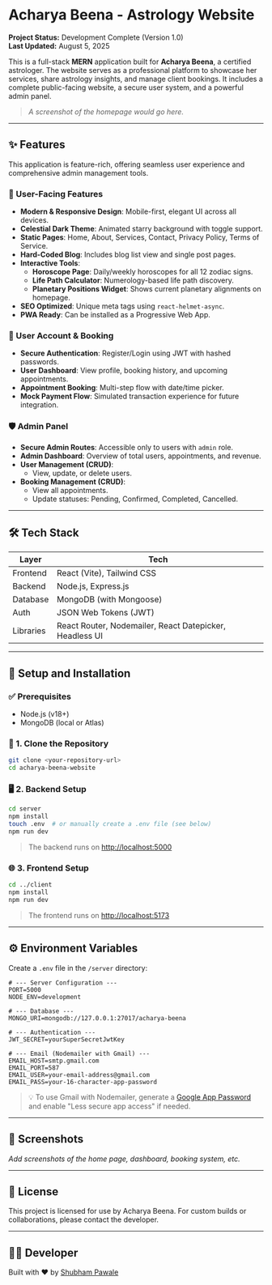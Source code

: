 # Acharya Beena - Astrology Website

**Project Status:** Development Complete (Version 1.0)  
**Last Updated:** August 5, 2025

This is a full-stack **MERN** application built for **Acharya Beena**, a certified astrologer. The website serves as a professional platform to showcase her services, share astrology insights, and manage client bookings. It includes a complete public-facing website, a secure user system, and a powerful admin panel.

> _A screenshot of the homepage would go here._

---

## ✨ Features

This application is feature-rich, offering seamless user experience and comprehensive admin management tools.

### 🔮 User-Facing Features

- **Modern & Responsive Design**: Mobile-first, elegant UI across all devices.
- **Celestial Dark Theme**: Animated starry background with toggle support.
- **Static Pages**: Home, About, Services, Contact, Privacy Policy, Terms of Service.
- **Hard-Coded Blog**: Includes blog list view and single post pages.
- **Interactive Tools**:
  - **Horoscope Page**: Daily/weekly horoscopes for all 12 zodiac signs.
  - **Life Path Calculator**: Numerology-based life path discovery.
  - **Planetary Positions Widget**: Shows current planetary alignments on homepage.
- **SEO Optimized**: Unique meta tags using `react-helmet-async`.
- **PWA Ready**: Can be installed as a Progressive Web App.

### 👤 User Account & Booking

- **Secure Authentication**: Register/Login using JWT with hashed passwords.
- **User Dashboard**: View profile, booking history, and upcoming appointments.
- **Appointment Booking**: Multi-step flow with date/time picker.
- **Mock Payment Flow**: Simulated transaction experience for future integration.

### 🛡️ Admin Panel

- **Secure Admin Routes**: Accessible only to users with `admin` role.
- **Admin Dashboard**: Overview of total users, appointments, and revenue.
- **User Management (CRUD)**:
  - View, update, or delete users.
- **Booking Management (CRUD)**:
  - View all appointments.
  - Update statuses: Pending, Confirmed, Completed, Cancelled.

---

## 🛠️ Tech Stack

| Layer     | Tech                                                    |
| --------- | ------------------------------------------------------- |
| Frontend  | React (Vite), Tailwind CSS                              |
| Backend   | Node.js, Express.js                                     |
| Database  | MongoDB (with Mongoose)                                 |
| Auth      | JSON Web Tokens (JWT)                                   |
| Libraries | React Router, Nodemailer, React Datepicker, Headless UI |

---

## 🚀 Setup and Installation

### ✅ Prerequisites

- Node.js (v18+)
- MongoDB (local or Atlas)

### 📁 1. Clone the Repository

```bash
git clone <your-repository-url>
cd acharya-beena-website
```

### 🖥️ 2. Backend Setup

```bash
cd server
npm install
touch .env  # or manually create a .env file (see below)
npm run dev
```

> The backend runs on [http://localhost:5000](http://localhost:5000)

### 🌐 3. Frontend Setup

```bash
cd ../client
npm install
npm run dev
```

> The frontend runs on [http://localhost:5173](http://localhost:5173)

---

## ⚙️ Environment Variables

Create a `.env` file in the `/server` directory:

```env
# --- Server Configuration ---
PORT=5000
NODE_ENV=development

# --- Database ---
MONGO_URI=mongodb://127.0.0.1:27017/acharya-beena

# --- Authentication ---
JWT_SECRET=yourSuperSecretJwtKey

# --- Email (Nodemailer with Gmail) ---
EMAIL_HOST=smtp.gmail.com
EMAIL_PORT=587
EMAIL_USER=your-email-address@gmail.com
EMAIL_PASS=your-16-character-app-password
```

> 💡 To use Gmail with Nodemailer, generate a [Google App Password](https://support.google.com/accounts/answer/185833?hl=en) and enable "Less secure app access" if needed.

---

## 📸 Screenshots

_Add screenshots of the home page, dashboard, booking system, etc._

---

## 📄 License

This project is licensed for use by Acharya Beena. For custom builds or collaborations, please contact the developer.

---

## 👩‍💻 Developer

Built with ❤️ by [Shubham Pawale](https://www.shubhampawale.info)
